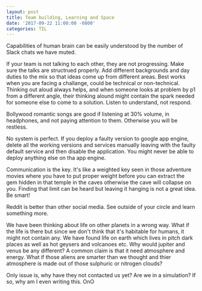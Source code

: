 ```yaml
---
layout: post
title: Team building, Learning and Space
date: '2017-09-22 11:00:00 -0800'
categories: TIL
---
```


Capabilities of human brain can be easily understood by the number of Slack chats we have muted.

If your team is not talking to each other, they are not progressing.
Make sure the talks are structrued properly.
Add different backgrounds and day duties to the mix so that ideas come up from different areas.
Best works when you are facing a challange, could be technical or non-technical.
Thinking out aloud always helps, and when someone looks at problem by p1 from a different angle, their thinking alound might contain the spark needed for someone else to come to a solution.
Listen to understand, not respond.

Bollywood romantic songs are good if listening at 30% volume, in headphones, and not paying attention to them. Otherwise you will be restless.

No system is perfect.
If you deploy a faulty version to google app engine, delete all the working versions and services manually leaving with the faulty default service and then disable the application. You might never be able to deploy anything else on tha app engine.

Communication is the key. It's like a weighted key seen in those adventure movies where you have to put proper weight before you can extract the gem hidden in that temple in the caves otherwise the cave will collapse on you. Finding that limit can be heard but leaving it hanging is not a great idea. Be smart!

Reddit is better than other social media. See outside of your circle and learn something more.

We have been thinking about life on other planets in a wrong way. What if the life is there but since we don't think that it's habitable for humans, it might not contain any. We have found life on earth which lives in pitch dark places as well as hot geysers and volcanoes etc. Why would jupiter and venus be any different? A common claim is that it need atmosphere and energy. What if those aliens are smarter than we thought and thier atmosphere is made out of those sulphuric or nitrogen clouds?

Only issue is, why have they not contacted us yet? Are we in a simulation? If so, why am I even writing this. OnO
